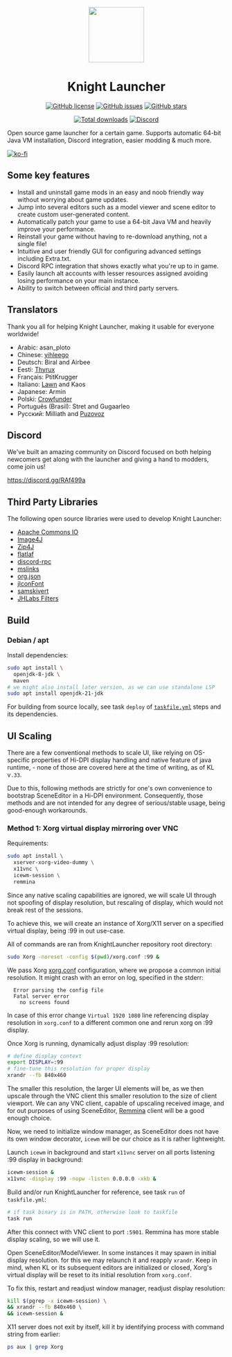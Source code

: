 <p align="center">
    <img src="https://github.com/lucasluqui/KnightLauncher/blob/main/assets/img/icon-128.png?raw=true" height="128">
</p>
<h1 align="center">Knight Launcher</h1>
<p align="center">
    <a href="https://github.com/lucasluqui/KnightLauncher/blob/main/LICENSE"><img alt="GitHub license" src="https://img.shields.io/github/license/lucasluqui/KnightLauncher?style=flat-square"></a>
    <a href="https://github.com/lucasluqui/KnightLauncher/issues"><img alt="GitHub issues" src="https://img.shields.io/github/issues/lucasluqui/KnightLauncher?style=flat-square"></a>
    <a href="https://github.com/lucasluqui/KnightLauncher/stargazers"><img alt="GitHub stars" src="https://img.shields.io/github/stars/lucasluqui/KnightLauncher?style=flat-square"></a>
</p>
<p align="center">
    <a href="https://GitHub.com/lucasluqui/KnightLauncher/releases/"><img alt="Total downloads" src="https://img.shields.io/github/downloads/lucasluqui/KnightLauncher/total.svg"></a>
    <a href="https://discord.gg/RAf499a"><img alt="Discord" src="https://img.shields.io/discord/653349356459786240" target="_blank"></a>
</p>

Open source game launcher for a certain game. Supports automatic 64-bit Java VM installation, Discord integration, easier modding & much more.

[![ko-fi](https://www.ko-fi.com/img/githubbutton_sm.svg)](https://ko-fi.com/W4W11S2JU)
## Some key features
* Install and uninstall game mods in an easy and noob friendly way without worrying about game updates.
* Jump into several editors such as a model viewer and scene editor to create custom user-generated content.
* Automatically patch your game to use a 64-bit Java VM and heavily improve your performance.
* Reinstall your game without having to re-download anything, not a single file!
* Intuitive and user friendly GUI for configuring advanced settings including Extra.txt.
* Discord RPC integration that shows exactly what you're up to in game.
* Easily launch alt accounts with lesser resources assigned avoiding losing performance on your main instance.
* Ability to switch between official and third party servers.

## Translators
Thank you all for helping Knight Launcher, making it usable for everyone worldwide!
* Arabic: asan_ploto
* Chinese: [yihleego](https://github.com/yihleego)
* Deutsch: Biral and Airbee
* Eesti: [Thyrux](https://github.com/Thyrux)
* Français: PtitKrugger
* Italiano: [Lawn](https://github.com/Foyylaroni) and Kaos
* Japanese: Armin
* Polski: [Crowfunder](https://github.com/Crowfunder)
* Português (Brasil): Stret and Gugaarleo
* Русский: Milliath and [Puzovoz](https://github.com/Puzovoz)

## Discord
We've built an amazing community on Discord focused on both helping newcomers get along with the launcher and giving a hand to modders, come join us!

https://discord.gg/RAf499a

## Third Party Libraries
The following open source libraries were used to develop Knight Launcher:

- [Apache Commons IO](https://github.com/apache/commons-io)
- [Image4J](https://github.com/imcdonagh/image4j)
- [Zip4J](https://github.com/srikanth-lingala/zip4j)
- [flatlaf](https://github.com/JFormDesigner/FlatLaf)
- [discord-rpc](https://github.com/Vatuu/discord-rpc)
- [mslinks](https://github.com/DmitriiShamrikov/mslinks)
- [org.json](https://github.com/eskatos/org.json-java)
- [jIconFont](https://github.com/jIconFont)
- [samskivert](https://github.com/samskivert/samskivert)
- [JHLabs Filters](http://www.jhlabs.com/)

## Build

### Debian / apt

Install dependencies:

```sh
sudo apt install \
  openjdk-8-jdk \
  maven
# we might also install later version, as we can use standalone LSP
sudo apt install openjdk-21-jdk
```

For building from source locally, see task `deploy` of [`taskfile.yml`](./taskfile.yml) steps and its dependencies.


## UI Scaling

There are a few conventional methods to scale UI, like relying on OS-specific properties of Hi-DPI display handling and native feature of java runtime, - none of those are covered here at the time of writing, as of KL v`.33`.

Due to this, following methods are strictly for one's own convenience to bootstrap SceneEditor in a Hi-DPI environment. Consequently, those methods and are not intended for any degree of serious/stable usage, being good-enough workarounds.

### Method 1: Xorg virtual display mirroring over VNC

Requirements:

```sh
sudo apt install \
  xserver-xorg-video-dummy \
  x11vnc \
  icewm-session \
  remmina
```

Since any native scaling capabilities are ignored, we will scale UI through not spoofing of display resolution, but rescaling of display, which would not break rest of the sessions.

To achieve this, we will create an instance of Xorg/X11 server on a specified virtual display, being :99 in out use-case.

All of commands are ran from KnightLauncher repository root directory:

```sh
sudo Xorg -noreset -config $(pwd)/xorg.conf :99 &
```

We pass Xorg [xorg.conf](./xorg.cong) configuration, where we propose a common initial resolution. It might crash with an error on log, specified in the stderr:

```log
  Error parsing the config file
  Fatal server error
    no screens found
```

In case of this error change `Virtual 1920 1080` line referencing display resolution in `xorg.conf` to a different common one and rerun xorg on :99 display.

Once Xorg is running, dynamically adjust display :99 resolution:

```sh
# define display context
export DISPLAY=:99
# fine-tune this resolution for proper display
xrandr --fb 840x460
```

The smaller this resolution, the larger UI elements will be, as we then upscale through the VNC client this smaller resolution to the size of client viewport. We can any VNC client, capable of upscaling received image, and for out purposes of using SceneEditor, [Remmina]() client will be a good enough choice.

Now, we need to initialize window manager, as SceneEditor does not have its own window decorator, `icewm` will be our choice as it is rather lightweight.

Launch `icewm` in background and start `x11vnc` server on all ports listening :99 display in background:

```sh
icewm-session &
x11vnc -display :99 -nopw -listen 0.0.0.0 -xkb &
```

Build and/or run KnightLauncher for reference, see task `run` of `taskfile.yml`:

```sh
# if task binary is in PATH, otherwise look to taskfile
task run
```

After this connect with VNC client to port `:5901`. Remmina has more stable display scaling, so we will use it.

Open SceneEditor/ModelViewer. In some instances it may spawn in initial display resolution. for this we may relaunch it and reapply `xrandr`. Keep in mind, when KL or its subsequent editors are initialized or closed, Xorg's virtual display will be reset to its initial resolution from `xorg.conf`.

To fix this, restart and readjust window manager, readjust display resolution:

```sh
kill $(pgrep -x icewm-session) \
&& xrandr --fb 840x460 \
&& icewm-session &
```

X11 server does not exit by itself, kill it by identifying process with command string from earlier:

```sh
ps aux | grep Xorg
```
